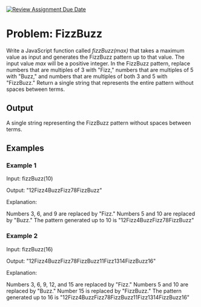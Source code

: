 [![Review Assignment Due Date](https://classroom.github.com/assets/deadline-readme-button-24ddc0f5d75046c5622901739e7c5dd533143b0c8e959d652212380cedb1ea36.svg)](https://classroom.github.com/a/pR8lmpdi)
# Problem: FizzBuzz

Write a JavaScript function called _fizzBuzz(max)_ that takes a maximum value as input and generates the FizzBuzz pattern up to that value. The input value _max_ will be a positive integer. In the FizzBuzz pattern, replace numbers that are multiples of 3 with "Fizz," numbers that are multiples of 5 with "Buzz," and numbers that are multiples of both 3 and 5 with "FizzBuzz." Return a single string that represents the entire pattern without spaces between terms.

## Output

A single string representing the FizzBuzz pattern without spaces between terms.

## Examples

### Example 1

Input: fizzBuzz(10)

Output: "12Fizz4BuzzFizz78FizzBuzz"

Explanation:

Numbers 3, 6, and 9 are replaced by "Fizz."
Numbers 5 and 10 are replaced by "Buzz."
The pattern generated up to 10 is "12Fizz4BuzzFizz78FizzBuzz"

### Example 2

Input: fizzBuzz(16)

Output: "12Fizz4BuzzFizz78FizzBuzz11Fizz1314FizzBuzz16"

Explanation:

Numbers 3, 6, 9, 12, and 15 are replaced by "Fizz."
Numbers 5 and 10 are replaced by "Buzz."
Number 15 is replaced by "FizzBuzz."
The pattern generated up to 16 is "12Fizz4BuzzFizz78FizzBuzz11Fizz1314FizzBuzz16"
